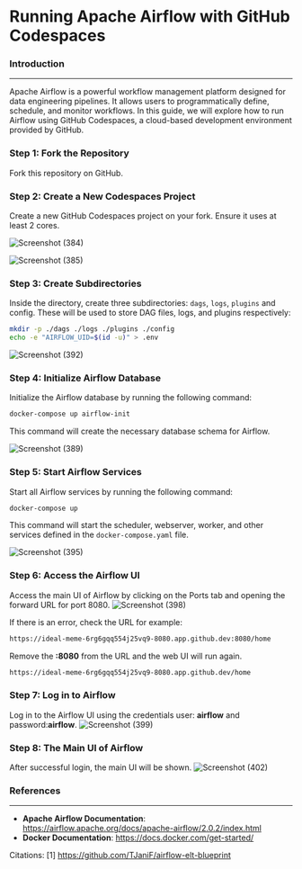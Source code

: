 **Running Apache Airflow with GitHub Codespaces**
================================================

### Introduction
----------------

Apache Airflow is a powerful workflow management platform designed for data engineering pipelines. It allows users to programmatically define, schedule, and monitor workflows. In this guide, we will explore how to run Airflow using GitHub Codespaces, a cloud-based development environment provided by GitHub.

### Step 1: Fork the Repository
Fork this repository on GitHub.

### Step 2: Create a New Codespaces Project
Create a new GitHub Codespaces project on your fork. Ensure it uses at least 2 cores.

![Screenshot (384)](https://github.com/ikhsannur1996/airflow-codespace/assets/32507742/097e99ad-b186-4fa4-8c6a-b12655deafba)

![Screenshot (385)](https://github.com/ikhsannur1996/airflow-codespace/assets/32507742/c2ef5a17-2862-4948-8033-42fc29aab90f)

### Step 3: Create Subdirectories
Inside the directory, create three subdirectories: `dags`, `logs`, `plugins` and config. These will be used to store DAG files, logs, and plugins respectively:
```bash
mkdir -p ./dags ./logs ./plugins ./config
echo -e "AIRFLOW_UID=$(id -u)" > .env
```
![Screenshot (392)](https://github.com/ikhsannur1996/airflow-codespace/assets/32507742/c0fd820a-64f3-40b8-a52f-d425769dc617)


### Step 4: Initialize Airflow Database
Initialize the Airflow database by running the following command:
```bash
docker-compose up airflow-init
```
This command will create the necessary database schema for Airflow.

![Screenshot (389)](https://github.com/ikhsannur1996/airflow-codespace/assets/32507742/c2825c80-d2f3-4a00-be21-61f95fe81459)

### Step 5: Start Airflow Services
Start all Airflow services by running the following command:
```bash
docker-compose up
```
This command will start the scheduler, webserver, worker, and other services defined in the `docker-compose.yaml` file.

![Screenshot (395)](https://github.com/ikhsannur1996/airflow-codespace/assets/32507742/bcc01892-d708-4279-b2a0-7007a451651b)

### Step 6: Access the Airflow UI
Access the main UI of Airflow by clicking on the Ports tab and opening the forward URL for port 8080. 
![Screenshot (398)](https://github.com/ikhsannur1996/airflow-codespace/assets/32507742/4d770bc0-17cd-4d48-bca8-38884b8e4ce8)

If there is an error, check the URL for example:
```bash
https://ideal-meme-6rg6gqq554j25vq9-8080.app.github.dev:8080/home
```
Remove the **:8080** from the URL and the web UI will run again.
```bash
https://ideal-meme-6rg6gqq554j25vq9-8080.app.github.dev/home
```
### Step 7: Log in to Airflow
Log in to the Airflow UI using the credentials user: **airflow** and password:**airflow**.
![Screenshot (399)](https://github.com/ikhsannur1996/airflow-codespace/assets/32507742/c092d0a4-2af7-48f0-a6c2-9afa7f61958a)

### Step 8: The Main UI of Airflow
After successful login, the main UI will be shown.
![Screenshot (402)](https://github.com/ikhsannur1996/airflow-codespace/assets/32507742/87bb868d-f91b-483c-a1dc-8d811c634571)


### References
--------------

- **Apache Airflow Documentation**: https://airflow.apache.org/docs/apache-airflow/2.0.2/index.html
- **Docker Documentation**: https://docs.docker.com/get-started/

Citations:
[1] https://github.com/TJaniF/airflow-elt-blueprint
